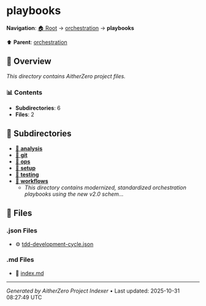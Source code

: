 # playbooks

**Navigation**: [🏠 Root](../../index.md) → [orchestration](../index.md) → **playbooks**

⬆️ **Parent**: [orchestration](../index.md)

## 📖 Overview

*This directory contains AitherZero project files.*

### 📊 Contents

- **Subdirectories**: 6
- **Files**: 2

## 📁 Subdirectories

- [📂 **analysis**](./analysis/index.md)
- [📂 **git**](./git/index.md)
- [📂 **ops**](./ops/index.md)
- [📂 **setup**](./setup/index.md)
- [📂 **testing**](./testing/index.md)
- [📂 **workflows**](./workflows/index.md)
  - *This directory contains modernized, standardized orchestration playbooks using the new v2.0 schem...*

## 📄 Files

### .json Files

- ⚙️ [tdd-development-cycle.json](./tdd-development-cycle.json)

### .md Files

- 📝 [index.md](./index.md)

---

*Generated by AitherZero Project Indexer* • Last updated: 2025-10-31 08:27:49 UTC
